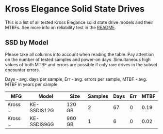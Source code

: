 Kross Elegance Solid State Drives
=================================

This is a list of all tested Kross Elegance solid state drive models and their MTBFs. See
more info on reliability test in the [README](https://github.com/linuxhw/SMART).

SSD by Model
------------

Please take all columns into account when reading the table. Pay attention on the
number of tested samples and power-on days. Simultaneous high values of both MTBF
and errors are possible if only rare drives in the subset encounter errors.

Days - avg. days per sample,
Err  - avg. errors per sample,
MTBF - avg. MTBF in years per sample.

| MFG       | Model              | Size   | Samples | Days  | Err   | MTBF |
|-----------|--------------------|--------|---------|-------|-------|------|
| Kross ... | KE-SSDIS12G        | 120 GB | 2       | 67    | 0     | 0.19   |
| Kross ... | KE-SSDIS96G        | 960 GB | 1       | 6     | 0     | 0.02   |

